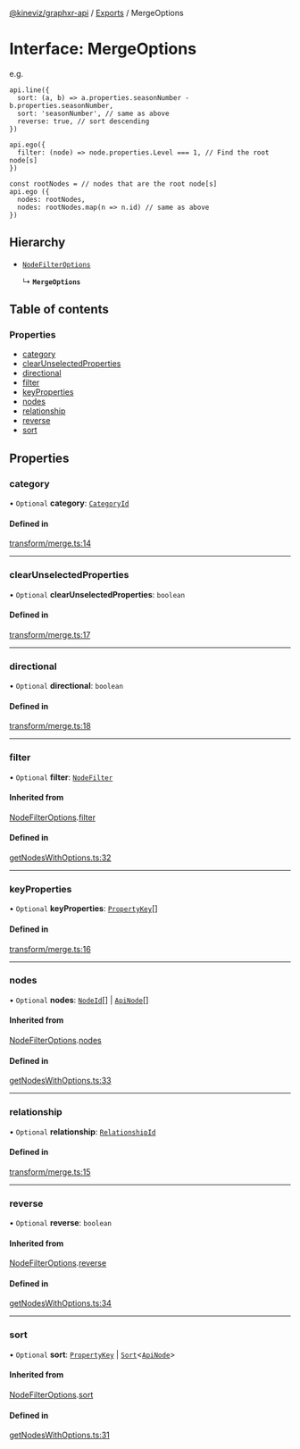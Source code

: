 [@kineviz/graphxr-api](../README.md) / [Exports](../modules.md) / MergeOptions

# Interface: MergeOptions

e.g.

```
api.line({
  sort: (a, b) => a.properties.seasonNumber - b.properties.seasonNumber,
  sort: 'seasonNumber', // same as above
  reverse: true, // sort descending
})

api.ego({
  filter: (node) => node.properties.Level === 1, // Find the root node[s]
})

const rootNodes = // nodes that are the root node[s]
api.ego ({
  nodes: rootNodes,
  nodes: rootNodes.map(n => n.id) // same as above
})
```

## Hierarchy

- [`NodeFilterOptions`](NodeFilterOptions.md)

  ↳ **`MergeOptions`**

## Table of contents

### Properties

- [category](MergeOptions.md#category)
- [clearUnselectedProperties](MergeOptions.md#clearunselectedproperties)
- [directional](MergeOptions.md#directional)
- [filter](MergeOptions.md#filter)
- [keyProperties](MergeOptions.md#keyproperties)
- [nodes](MergeOptions.md#nodes)
- [relationship](MergeOptions.md#relationship)
- [reverse](MergeOptions.md#reverse)
- [sort](MergeOptions.md#sort)

## Properties

### category

• `Optional` **category**: [`CategoryId`](../modules.md#categoryid)

#### Defined in

[transform/merge.ts:14](https://bitbucket.org/kineviz/graphxr-api/src/3b69512/src/transform/merge.ts#lines-14)

___

### clearUnselectedProperties

• `Optional` **clearUnselectedProperties**: `boolean`

#### Defined in

[transform/merge.ts:17](https://bitbucket.org/kineviz/graphxr-api/src/3b69512/src/transform/merge.ts#lines-17)

___

### directional

• `Optional` **directional**: `boolean`

#### Defined in

[transform/merge.ts:18](https://bitbucket.org/kineviz/graphxr-api/src/3b69512/src/transform/merge.ts#lines-18)

___

### filter

• `Optional` **filter**: [`NodeFilter`](../modules.md#nodefilter)

#### Inherited from

[NodeFilterOptions](NodeFilterOptions.md).[filter](NodeFilterOptions.md#filter)

#### Defined in

[getNodesWithOptions.ts:32](https://bitbucket.org/kineviz/graphxr-api/src/3b69512/src/getNodesWithOptions.ts#lines-32)

___

### keyProperties

• `Optional` **keyProperties**: [`PropertyKey`](../modules.md#propertykey)[]

#### Defined in

[transform/merge.ts:16](https://bitbucket.org/kineviz/graphxr-api/src/3b69512/src/transform/merge.ts#lines-16)

___

### nodes

• `Optional` **nodes**: [`NodeId`](../modules.md#nodeid)[] \| [`ApiNode`](../classes/ApiNode.md)[]

#### Inherited from

[NodeFilterOptions](NodeFilterOptions.md).[nodes](NodeFilterOptions.md#nodes)

#### Defined in

[getNodesWithOptions.ts:33](https://bitbucket.org/kineviz/graphxr-api/src/3b69512/src/getNodesWithOptions.ts#lines-33)

___

### relationship

• `Optional` **relationship**: [`RelationshipId`](../modules.md#relationshipid)

#### Defined in

[transform/merge.ts:15](https://bitbucket.org/kineviz/graphxr-api/src/3b69512/src/transform/merge.ts#lines-15)

___

### reverse

• `Optional` **reverse**: `boolean`

#### Inherited from

[NodeFilterOptions](NodeFilterOptions.md).[reverse](NodeFilterOptions.md#reverse)

#### Defined in

[getNodesWithOptions.ts:34](https://bitbucket.org/kineviz/graphxr-api/src/3b69512/src/getNodesWithOptions.ts#lines-34)

___

### sort

• `Optional` **sort**: [`PropertyKey`](../modules.md#propertykey) \| [`Sort`](../modules.md#sort)<[`ApiNode`](../classes/ApiNode.md)\>

#### Inherited from

[NodeFilterOptions](NodeFilterOptions.md).[sort](NodeFilterOptions.md#sort)

#### Defined in

[getNodesWithOptions.ts:31](https://bitbucket.org/kineviz/graphxr-api/src/3b69512/src/getNodesWithOptions.ts#lines-31)
